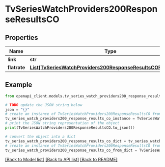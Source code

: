 # TvSeriesWatchProviders200ResponseResultsCO


## Properties

Name | Type | Description | Notes
------------ | ------------- | ------------- | -------------
**link** | **str** |  | [optional] 
**flatrate** | [**List[TvSeriesWatchProviders200ResponseResultsCOFlatrateInner]**](TvSeriesWatchProviders200ResponseResultsCOFlatrateInner.md) |  | [optional] 

## Example

```python
from openapi_client.models.tv_series_watch_providers200_response_results_co import TvSeriesWatchProviders200ResponseResultsCO

# TODO update the JSON string below
json = "{}"
# create an instance of TvSeriesWatchProviders200ResponseResultsCO from a JSON string
tv_series_watch_providers200_response_results_co_instance = TvSeriesWatchProviders200ResponseResultsCO.from_json(json)
# print the JSON string representation of the object
print(TvSeriesWatchProviders200ResponseResultsCO.to_json())

# convert the object into a dict
tv_series_watch_providers200_response_results_co_dict = tv_series_watch_providers200_response_results_co_instance.to_dict()
# create an instance of TvSeriesWatchProviders200ResponseResultsCO from a dict
tv_series_watch_providers200_response_results_co_from_dict = TvSeriesWatchProviders200ResponseResultsCO.from_dict(tv_series_watch_providers200_response_results_co_dict)
```
[[Back to Model list]](../README.md#documentation-for-models) [[Back to API list]](../README.md#documentation-for-api-endpoints) [[Back to README]](../README.md)


